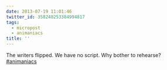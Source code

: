 ```yaml
---
date: 2013-07-19 11:01:46
twitter_id: 358240253384994817
tags:
  - micropost
  - animaniacs
title: ''
---
```


The writers flipped.
We have no script.
Why bother to rehearse?
[#animaniacs](https://twitter.com/hashtag/animaniacs)
